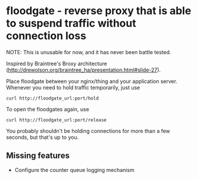 # floodgate - reverse proxy that is able to suspend traffic without connection loss

NOTE: This is unusable for now, and it has never been battle tested.


Inspired by Braintree's Broxy architecture (http://drewolson.org/braintree_ha/presentation.html#slide-27).

Place floodgate between your nginx/thing and your application server.
Whenever you need to hold traffic temporarily, just use

    curl http://floodgate_url:port/hold

To open the floodgates again, use

    curl http://floodgate_url:port/release

You probably shouldn't be holding connections for more than a few seconds, but that's up to you.


## Missing features

- Configure the counter queue logging mechanism
